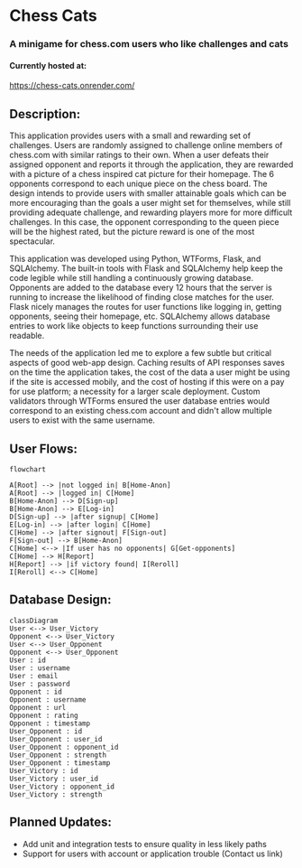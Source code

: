 # Chess Cats
### A minigame for chess.com users who like challenges and cats
#### Currently hosted at:
https://chess-cats.onrender.com/

## Description:
This application provides users with a small and rewarding set of challenges. Users are randomly assigned to challenge online members of chess.com with similar ratings to their own. When a user defeats their assigned opponent and reports it through the application, they are rewarded with a picture of a chess inspired cat picture for their homepage. The 6 opponents correspond to each unique piece on the chess board. The design intends to provide users with smaller attainable goals which can be more encouraging than the goals a user might set for themselves, while still providing adequate challenge, and rewarding players more for more difficult challenges. In this case, the opponent corresponding to the queen piece will be the highest rated, but the picture reward is one of the most spectacular.

This application was developed using Python, WTForms, Flask, and SQLAlchemy. The built-in tools with Flask and SQLAlchemy help keep the code legible while still handling a continuously growing database. Opponents are added to the database every 12 hours that the server is running to increase the likelihood of finding close matches for the user. Flask nicely manages the routes for user functions like logging in, getting opponents, seeing their homepage, etc. SQLAlchemy allows database entries to work like objects to keep functions surrounding their use readable.

The needs of the application led me to explore a few subtle but critical aspects of good web-app design. Caching results of API responses saves on the time the application takes, the cost of the data a user might be using if the site is accessed mobily, and the cost of hosting if this were on a pay for use platform; a necessity for a larger scale deployment. Custom validators through WTForms ensured the user database entries would correspond to an existing chess.com account and didn't allow multiple users to exist with the same username.

## User Flows:
```mermaid
flowchart

A[Root] --> |not logged in| B[Home-Anon]
A[Root] --> |logged in| C[Home]
B[Home-Anon] --> D[Sign-up]
B[Home-Anon] --> E[Log-in]
D[Sign-up] --> |after signup| C[Home]
E[Log-in] --> |after login| C[Home]
C[Home] --> |after signout| F[Sign-out]
F[Sign-out] --> B[Home-Anon]
C[Home] <--> |If user has no opponents| G[Get-opponents]
C[Home] --> H[Report]
H[Report] --> |if victory found| I[Reroll]
I[Reroll] <--> C[Home]
```
## Database Design:
```mermaid
classDiagram
User <--> User_Victory
Opponent <--> User_Victory
User <--> User_Opponent
Opponent <--> User_Opponent
User : id
User : username
User : email
User : password
Opponent : id
Opponent : username
Opponent : url
Opponent : rating
Opponent : timestamp
User_Opponent : id
User_Opponent : user_id
User_Opponent : opponent_id
User_Opponent : strength
User_Opponent : timestamp
User_Victory : id
User_Victory : user_id
User_Victory : opponent_id
User_Victory : strength
```

## Planned Updates:
* Add unit and integration tests to ensure quality in less likely paths
* Support for users with account or application trouble (Contact us link)